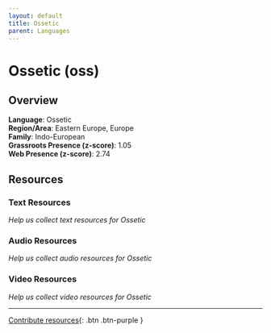 ```yaml
---
layout: default
title: Ossetic
parent: Languages
---
```


# Ossetic (oss)

## Overview

**Language**: Ossetic  
**Region/Area**: Eastern Europe, Europe  
**Family**: Indo-European  
**Grassroots Presence (z-score)**: 1.05  
**Web Presence (z-score)**: 2.74  

## Resources

### Text Resources
*Help us collect text resources for Ossetic*

### Audio Resources
*Help us collect audio resources for Ossetic*

### Video Resources
*Help us collect video resources for Ossetic*

---

[Contribute resources](https://forms.office.com/e/1SfLJx3u1r){: .btn .btn-purple }

